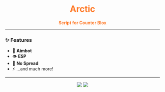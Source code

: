 <h1 align="center" style="color:#ff7a29;">Arctic</h1>

<p align="center">
  <b style="color:#ff7a29;">Script for Counter Blox</b>
</p>

---

### ✨ Features
- 🎯 **Aimbot**  
- 👁️ **ESP**  
- 🎲 **No Spread**  
- ⚡ ...and much more!

---

<p align="center">
  <img src="https://img.shields.io/badge/Language-Lua-ff7a29?style=for-the-badge">
  <img src="https://img.shields.io/badge/Game-Counter%20Blox-ff7a29?style=for-the-badge">
</p>
